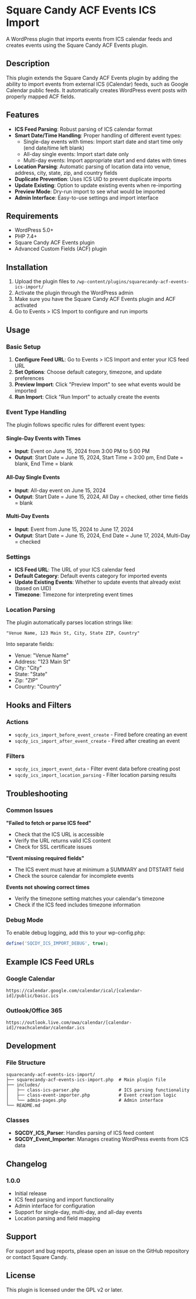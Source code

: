 # Square Candy ACF Events ICS Import

A WordPress plugin that imports events from ICS calendar feeds and creates events using the Square Candy ACF Events plugin.

## Description

This plugin extends the Square Candy ACF Events plugin by adding the ability to import events from external ICS (iCalendar) feeds, such as Google Calendar public feeds. It automatically creates WordPress event posts with properly mapped ACF fields.

## Features

- **ICS Feed Parsing**: Robust parsing of ICS calendar format
- **Smart Date/Time Handling**: Proper handling of different event types:
  - Single-day events with times: Import start date and start time only (end date/time left blank)
  - All-day single events: Import start date only
  - Multi-day events: Import appropriate start and end dates with times
- **Location Parsing**: Automatic parsing of location data into venue, address, city, state, zip, and country fields
- **Duplicate Prevention**: Uses ICS UID to prevent duplicate imports
- **Update Existing**: Option to update existing events when re-importing
- **Preview Mode**: Dry-run import to see what would be imported
- **Admin Interface**: Easy-to-use settings and import interface

## Requirements

- WordPress 5.0+
- PHP 7.4+
- Square Candy ACF Events plugin
- Advanced Custom Fields (ACF) plugin

## Installation

1. Upload the plugin files to `/wp-content/plugins/squarecandy-acf-events-ics-import/`
2. Activate the plugin through the WordPress admin
3. Make sure you have the Square Candy ACF Events plugin and ACF activated
4. Go to Events > ICS Import to configure and run imports

## Usage

### Basic Setup

1. **Configure Feed URL**: Go to Events > ICS Import and enter your ICS feed URL
2. **Set Options**: Choose default category, timezone, and update preferences
3. **Preview Import**: Click "Preview Import" to see what events would be imported
4. **Run Import**: Click "Run Import" to actually create the events

### Event Type Handling

The plugin follows specific rules for different event types:

#### Single-Day Events with Times
- **Input**: Event on June 15, 2024 from 3:00 PM to 5:00 PM
- **Output**: Start Date = June 15, 2024, Start Time = 3:00 pm, End Date = blank, End Time = blank

#### All-Day Single Events  
- **Input**: All-day event on June 15, 2024
- **Output**: Start Date = June 15, 2024, All Day = checked, other time fields = blank

#### Multi-Day Events
- **Input**: Event from June 15, 2024 to June 17, 2024
- **Output**: Start Date = June 15, 2024, End Date = June 17, 2024, Multi-Day = checked

### Settings

- **ICS Feed URL**: The URL of your ICS calendar feed
- **Default Category**: Default events category for imported events
- **Update Existing Events**: Whether to update events that already exist (based on UID)
- **Timezone**: Timezone for interpreting event times

### Location Parsing

The plugin automatically parses location strings like:
```
"Venue Name, 123 Main St, City, State ZIP, Country"
```

Into separate fields:
- Venue: "Venue Name"
- Address: "123 Main St"
- City: "City"
- State: "State"
- Zip: "ZIP"
- Country: "Country"

## Hooks and Filters

### Actions
- `sqcdy_ics_import_before_event_create` - Fired before creating an event
- `sqcdy_ics_import_after_event_create` - Fired after creating an event

### Filters
- `sqcdy_ics_import_event_data` - Filter event data before creating post
- `sqcdy_ics_import_location_parsing` - Filter location parsing results

## Troubleshooting

### Common Issues

**"Failed to fetch or parse ICS feed"**
- Check that the ICS URL is accessible
- Verify the URL returns valid ICS content
- Check for SSL certificate issues

**"Event missing required fields"**
- The ICS event must have at minimum a SUMMARY and DTSTART field
- Check the source calendar for incomplete events

**Events not showing correct times**
- Verify the timezone setting matches your calendar's timezone
- Check if the ICS feed includes timezone information

### Debug Mode

To enable debug logging, add this to your wp-config.php:
```php
define('SQCDY_ICS_IMPORT_DEBUG', true);
```

## Example ICS Feed URLs

### Google Calendar
```
https://calendar.google.com/calendar/ical/[calendar-id]/public/basic.ics
```

### Outlook/Office 365
```
https://outlook.live.com/owa/calendar/[calendar-id]/reachcalendar/calendar.ics
```

## Development

### File Structure
```
squarecandy-acf-events-ics-import/
├── squarecandy-acf-events-ics-import.php  # Main plugin file
├── includes/
│   ├── class-ics-parser.php               # ICS parsing functionality
│   ├── class-event-importer.php           # Event creation logic
│   └── admin-pages.php                    # Admin interface
└── README.md
```

### Classes

- **SQCDY_ICS_Parser**: Handles parsing of ICS feed content
- **SQCDY_Event_Importer**: Manages creating WordPress events from ICS data

## Changelog

### 1.0.0
- Initial release
- ICS feed parsing and import functionality
- Admin interface for configuration
- Support for single-day, multi-day, and all-day events
- Location parsing and field mapping

## Support

For support and bug reports, please open an issue on the GitHub repository or contact Square Candy.

## License

This plugin is licensed under the GPL v2 or later.
